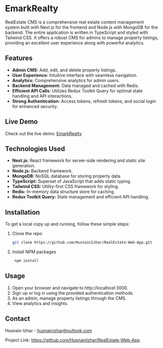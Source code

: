 # EmarkRealty

RealEstate CMS is a comprehensive real estate content management system built with Next.js for the frontend and Node.js with MongoDB for the backend. The entire application is written in TypeScript and styled with Tailwind CSS. It offers a robust CMS for admins to manage property listings, providing an excellent user experience along with powerful analytics.

## Features

- **Admin CMS:** Add, edit, and delete property listings.
- **User Experience:** Intuitive interface with seamless navigation.
- **Analytics:** Comprehensive analytics for admin users.
- **Backend Management:** Data managed and cached with Redis.
- **Efficient API Calls:** Utilizes Redux Toolkit Query for optimal state handling and API interactions.
- **Strong Authentication:** Access tokens, refresh tokens, and social login for enhanced security.

## Live Demo

Check out the live demo: [EmarkRealty](https://emarkrealty.com)

## Technologies Used

- **Next.js:** React framework for server-side rendering and static site generation.
- **Node.js:** Backend framework.
- **MongoDB:** NoSQL database for storing property data.
- **TypeScript:** Superset of JavaScript that adds static typing.
- **Tailwind CSS:** Utility-first CSS framework for styling.
- **Redis:** In-memory data structure store for caching.
- **Redux Toolkit Query:** State management and efficient API handling.

## Installation

To get a local copy up and running, follow these simple steps:

1. Clone the repo
   ```sh
   git clone https://github.com/HusnainIzhar/RealEstate-Web-App.git
2. Install NPM packages
   ```sh
    npm install
   
## Usage

1. Open your browser and navigate to http://localhost:3000.
2. Sign up or log in using the provided authentication methods.
3. As an admin, manage property listings through the CMS.
4. View analytics and insights.

## Contact

Husnain Izhar - husnainizhar@outlook.com

Project Link: https://github.com/HusnainIzhar/RealEstate-Web-App
